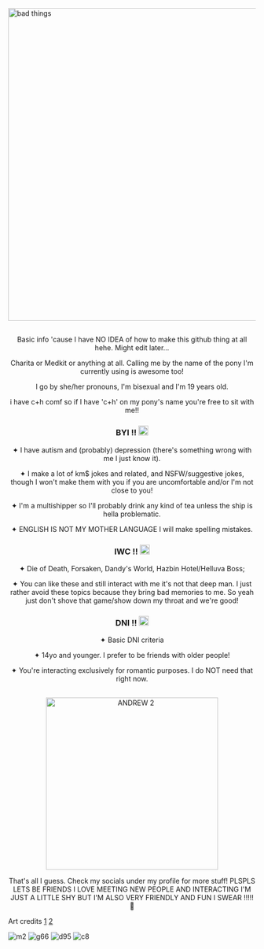 <img width="1431" height="636" alt="bad things" src="https://github.com/user-attachments/assets/1e6c6512-51b1-4b0d-b462-ce54c8362bf3" />

##
<p align="center">Basic info 'cause I have NO IDEA of how to make this github thing at all hehe. Might edit later...</p>
<p align="center">Charita or Medkit or anything at all. Calling me by the name of the pony I'm currently using is awesome too!</p>
<p align="center">I go by she/her pronouns, I'm bisexual and I'm 19 years old.</p>
<p align="center">i have c+h comf so if I have 'c+h' on my pony's name you're free to sit with me!!</p>

### <p align="center">BYI !! <img width="20" height="20" alt="image" src="https://github.com/user-attachments/assets/cd7239b2-53ad-47c5-a001-e37ad2b17cba" />
</p>

<p align="center">✦ I have autism and (probably) depression (there's something wrong with me I just know it).</p>
<p align="center">✦ I make a lot of km$ jokes and related, and NSFW/suggestive jokes, though I won't make them with you if you are uncomfortable and/or I'm not close to you!</p>
<p align="center">✦ I'm a multishipper so I'll probably drink any kind of tea unless the ship is hella problematic.</p>
<p align="center">✦ ENGLISH IS NOT MY MOTHER LANGUAGE I will make spelling mistakes.</p>

### <p align="center">IWC !! <img width="20" height="20" alt="image" src="https://github.com/user-attachments/assets/0d4e7dd5-409b-48e6-b9c0-e7d6386fb274" />
</p>
<p align="center">✦ Die of Death, Forsaken, Dandy's World, Hazbin Hotel/Helluva Boss;</p>
<p align="center">✦ You can like these and still interact with me it's not that deep man. I just rather avoid these topics because they bring bad memories to me. So yeah just don't shove that game/show down my throat and we're good!
</p>

### <p align="center">DNI !! <img width="20" height="20" alt="image" src="https://github.com/user-attachments/assets/e9e7dfa8-e1ab-4c17-8161-4683c6928b32" />
</p>
<p align="center">✦ Basic DNI criteria</p>
<p align="center">✦ 14yo and younger. I prefer to be friends with older people!</p>
<p align="center">✦ You're interacting exclusively for romantic purposes. I do NOT need that right now.</p>

##
<p align="center"><img width="350" height="350" alt="ANDREW 2" src="https://github.com/user-attachments/assets/f7c19ce2-6641-41f3-93fb-c491bf7b3199" /></p>

<p align="center">That's all I guess. Check my socials under my profile for more stuff! PLSPLS LETS BE FRIENDS I LOVE MEETING NEW PEOPLE AND INTERACTING I'M JUST A LITTLE SHY BUT I'M ALSO VERY FRIENDLY AND FUN I SWEAR !!!!! 🥺 </p>

Art credits [1](https://x.com/sillyrecluse/status/1975586224451813687) [2](https://x.com/astertude/status/1976440894585979386)

![m2](https://github.com/user-attachments/assets/f74e0122-8462-436e-b2a1-c3e4a1437020) 
![g66](https://github.com/user-attachments/assets/4bd8d6f9-ba2e-4f8a-a38d-d38d461ed710)
![d95](https://github.com/user-attachments/assets/e7b2f09d-03a3-4916-b97d-352765d81a20)
![c8](https://github.com/user-attachments/assets/5eac9cfc-05a6-47ec-90d2-84f6e71630b2)
